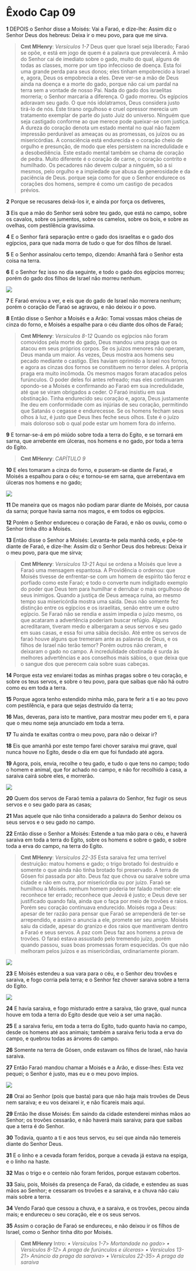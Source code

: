 # Êxodo Cap 09

**1** 	DEPOIS o Senhor disse a Moisés: Vai a Faraó, e dize-lhe: Assim diz o Senhor Deus dos hebreus: Deixa ir o meu povo, para que me sirva.

> **Cmt MHenry**: *Versículos 1-7* Deus quer que Israel seja liberado; Faraó se opõe, e está em jogo de quem é a palavra que prevalecerá. A mão do Senhor cai de imediato sobre o gado, muito do qual, alguns de todas as classes, morre por um tipo infeccioso de doença. Esta foi uma grande perda para seus donos; eles tinham empobrecido a Israel e, agora, Deus os empobrecia a eles. Deve ver-se a mão de Deus ainda na doença e a morte do gado, porque não cai um pardal na terra sem a vontade de nosso Pai. Nada do gado dos israelitas morreria; o Senhor marcaria a diferença. O gado morreu. Os egípcios adoravam seu gado. O que nós idolatramos, Deus considera justo tirá-lo de nós. Este tirano orgulhoso e cruel opressor merecia um tratamento exemplar de parte do justo Juiz do universo. Ninguém que seja castigado conforme ao que merece pode queixar-se com justiça. A dureza do coração denota um estado mental no qual não fazem impressão perdurável as ameaças ou as promessas, os juízos ou as misericórdias. A consciência está endurecida e o coração cheio de orgulho e presunção, de modo que eles persistem na incredulidade e a desobediência. Este estado mental também se chama de coração de pedra. Muito diferente é o coração de carne, o coração contrito e humilhado. Os pecadores não devem culpar a ninguém, só a si mesmos, pelo orgulho e a impiedade que abusa da generosidade e da paciência de Deus. porque seja como for que o Senhor endurece os corações dos homens, sempre é como um castigo de pecados prévios.

**2** 	Porque se recusares deixá-los ir, e ainda por força os detiveres,

**3** 	Eis que a mão do Senhor será sobre teu gado, que está no campo, sobre os cavalos, sobre os jumentos, sobre os camelos, sobre os bois, e sobre as ovelhas, com pestilência gravíssima.

**4** 	E o Senhor fará separação entre o gado dos israelitas e o gado dos egípcios, para que nada morra de tudo o que for dos filhos de Israel.

**5** 	E o Senhor assinalou certo tempo, dizendo: Amanhã fará o Senhor esta coisa na terra.

**6** 	E o Senhor fez isso no dia seguinte, e todo o gado dos egípcios morreu; porém do gado dos filhos de Israel não morreu nenhum.

![](../Images/SweetPublishing/2-9-2.jpg) 

**7** 	E Faraó enviou a ver, e eis que do gado de Israel não morrera nenhum; porém o coração de Faraó se agravou, e não deixou ir o povo.

**8** 	Então disse o Senhor a Moisés e a Arão: Tomai vossas mãos cheias de cinza do forno, e Moisés a espalhe para o céu diante dos olhos de Faraó;

> **Cmt MHenry**: *Versículos 8-12* Quando os egípcios não foram comovidos pela morte do gado, Deus mandou uma praga que os atacou em seus próprios corpos. Se os juízos menores não operam, Deus manda um maior. Às vezes, Deus mostra aos homens seu pecado mediante o castigo. Eles haviam oprimido a Israel nos fornos, e agora as cinzas dos fornos se constituem no terror deles. A própria praga era muito incômoda. Os mesmos magos foram atacados pelos furúnculos. O poder deles foi antes refreado; mas eles continuaram opondo-se a Moisés e confirmando ao Faraó em sua incredulidade, até que se viram obrigados a ceder. O Faraó insistiu em sua obstinação. Tinha endurecido seu coração e, agora, Deus justamente lhe deu em conformidade com as injúrias de seu coração, permitindo que Satanás o cegasse e endurecesse. Se os homens fecham seus olhos à luz, é justo que Deus lhes feche seus olhos. Este é o juízo mais doloroso sob o qual pode estar um homem fora do inferno.

**9** 	E tornar-se-á em pó miúdo sobre toda a terra do Egito, e se tornará em sarna, que arrebente em úlceras, nos homens e no gado, por toda a terra do Egito.

> **Cmt MHenry**: *CAPÍTULO 9*

**10** 	E eles tomaram a cinza do forno, e puseram-se diante de Faraó, e Moisés a espalhou para o céu; e tornou-se em sarna, que arrebentava em úlceras nos homens e no gado;

![](../Images/SweetPublishing/2-9-3.jpg) 

**11** 	De maneira que os magos não podiam parar diante de Moisés, por causa da sarna; porque havia sarna nos magos, e em todos os egípcios.

**12** 	Porém o Senhor endureceu o coração de Faraó, e não os ouviu, como o Senhor tinha dito a Moisés.

**13** 	Então disse o Senhor a Moisés: Levanta-te pela manhã cedo, e põe-te diante de Faraó, e dize-lhe: Assim diz o Senhor Deus dos hebreus: Deixa ir o meu povo, para que me sirva;

> **Cmt MHenry**: *Versículos 13-21* Aqui se ordena a Moisés que leve a Faraó uma mensagem espantosa. A Providência o ordenou: que Moisés tivesse de enfrentar-se com um homem de espírito tão feroz e porfiado como este Faraó; e todo o converte num indigitado exemplo do poder que Deus tem para humilhar e derrubar o mais orgulhoso de seus inimigos. Quando a justiça de Deus ameaça ruína, ao mesmo tempo sua misericórdia mostra uma saída. Deus não somente fez distinção entre os egípcios e os israelitas, senão entre um e outro egípcio. Se Faraó não se rendia e assim impedia o juízo mesmo, os que acataram a advertência poderiam buscar refúgio. Alguns acreditaram, tiveram medo e albergaram a seus servos e seu gado em suas casas, e essa foi uma sábia decisão. Até entre os servos de faraó houve alguns que tremeram ante as palavras de Deus, e os filhos de Israel não terão temor? Porém outros não creram, e deixaram o gado no campo. A incredulidade obstinada é surda às melhores advertências e aos conselhos mais sábios, o que deixa que o sangue dos que perecem caia sobre suas cabeças.

**14** 	Porque esta vez enviarei todas as minhas pragas sobre o teu coração, e sobre os teus servos, e sobre o teu povo, para que saibas que não há outro como eu em toda a terra.

**15** 	Porque agora tenho estendido minha mão, para te ferir a ti e ao teu povo com pestilência, e para que sejas destruído da terra;

**16** 	Mas, deveras, para isto te mantive, para mostrar meu poder em ti, e para que o meu nome seja anunciado em toda a terra.

**17** 	Tu ainda te exaltas contra o meu povo, para não o deixar ir?

**18** 	Eis que amanhã por este tempo farei chover saraiva mui grave, qual nunca houve no Egito, desde o dia em que foi fundado até agora.

**19** 	Agora, pois, envia, recolhe o teu gado, e tudo o que tens no campo; todo o homem e animal, que for achado no campo, e não for recolhido à casa, a saraiva cairá sobre eles, e morrerão.

![](../Images/SweetPublishing/2-9-4.jpg) 

**20** 	Quem dos servos de Faraó temia a palavra do Senhor, fez fugir os seus servos e o seu gado para as casas;

**21** 	Mas aquele que não tinha considerado a palavra do Senhor deixou os seus servos e o seu gado no campo.

**22** 	Então disse o Senhor a Moisés: Estende a tua mão para o céu, e haverá saraiva em toda a terra do Egito, sobre os homens e sobre o gado, e sobre toda a erva do campo, na terra do Egito.

> **Cmt MHenry**: *Versículos 22-35* Esta saraiva fez uma terrível destruição: matou homens e gado; o trigo brotado foi destruído e somente o que ainda não tinha brotado foi preservado. A terra de Gósen foi passada por alto. Deus faz que chova ou saraive sobre uma cidade e não em outra, por misericórdia ou por juízo. Faraó se humilhou a Moisés. nenhum homem poderia ter falado melhor: ele reconhece ter errado; reconhece que Jeová é justo; e Deus deve ser justificado quando fala, ainda que o faça por meio de trovões e raios. Porém seu coração continuava endurecido. Moisés roga a Deus: apesar de ter razão para pensar que Faraó se arrependerá de ter-se arrependido, e assim o anuncia a ele, promete ser seu amigo. Moisés saiu da cidade, apesar do granizo e dos raios que mantiveram dentro a Faraó e seus servos. A paz com Deus faz aos homens a prova de trovões. O faraó estava assustado pelo tremendo juízo, porém quando passou, suas boas promessas foram esquecidas. Os que não melhoram pelos juízos e as misericórdias, ordinariamente pioram.

![](../Images/SweetPublishing/2-9-5.jpg) 

**23** 	E Moisés estendeu a sua vara para o céu, e o Senhor deu trovões e saraiva, e fogo corria pela terra; e o Senhor fez chover saraiva sobre a terra do Egito.

![](../Images/SweetPublishing/2-9-12.jpg) 

**24** 	E havia saraiva, e fogo misturado entre a saraiva, tão grave, qual nunca houve em toda a terra do Egito desde que veio a ser uma nação.

**25** 	E a saraiva feriu, em toda a terra do Egito, tudo quanto havia no campo, desde os homens até aos animais; também a saraiva feriu toda a erva do campo, e quebrou todas as árvores do campo.

**26** 	Somente na terra de Gósen, onde estavam os filhos de Israel, não havia saraiva.

**27** 	Então Faraó mandou chamar a Moisés e a Arão, e disse-lhes: Esta vez pequei; o Senhor é justo, mas eu e o meu povo ímpios.

![](../Images/SweetPublishing/2-9-11.jpg) 

**28** 	Orai ao Senhor (pois que basta) para que não haja mais trovões de Deus nem saraiva; e eu vos deixarei ir, e não ficareis mais aqui.

**29** 	Então lhe disse Moisés: Em saindo da cidade estenderei minhas mãos ao Senhor; os trovões cessarão, e não haverá mais saraiva; para que saibas que a terra é do Senhor.

**30** 	Todavia, quanto a ti e aos teus servos, eu sei que ainda não temereis diante do Senhor Deus.

**31** 	E o linho e a cevada foram feridos, porque a cevada já estava na espiga, e o linho na haste.

**32** 	Mas o trigo e o centeio não foram feridos, porque estavam cobertos.

**33** 	Saiu, pois, Moisés da presença de Faraó, da cidade, e estendeu as suas mãos ao Senhor; e cessaram os trovões e a saraiva, e a chuva não caiu mais sobre a terra.

**34** 	Vendo Faraó que cessou a chuva, e a saraiva, e os trovões, pecou ainda mais; e endureceu o seu coração, ele e os seus servos.

**35** 	Assim o coração de Faraó se endureceu, e não deixou ir os filhos de Israel, como o Senhor tinha dito por Moisés.


> **Cmt MHenry** Intro: *• Versículos 1-7*> *Mortandade no gado*> *• Versículos 8-12*> *A praga de furúnculos e úlceras*> *• Versículos 13-21*> *Anúncio da praga da saraiva*> *• Versículos 22-35*> *A praga da saraiva*